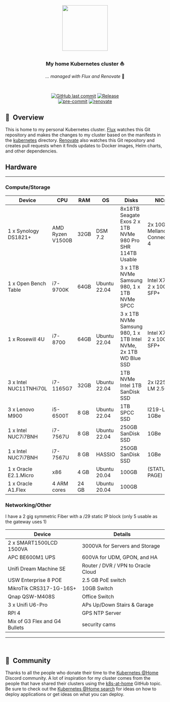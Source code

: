 <div align="center">

<img src="https://camo.githubusercontent.com/0b88a728a74d44cb11f842cbed1cacb61f4d67f09b3dcf5926ac4767a1bb1c27/68747470733a2f2f692e696d6775722e636f6d2f7031527a586a512e706e67" align="center" width="144px" height="144px"/>

### My home Kubernetes cluster :sailboat:

_... managed with Flux and Renovate_ :robot:

</div>

<br/>

<div align="center">

[![GitHub last commit](https://img.shields.io/github/last-commit/lludlow/k3s-home?color=purple&style=for-the-badge)](https://github.com/lludlow/k3s-home/commits/main 'Commit History')
[![Release](https://img.shields.io/github/v/release/lludlow/k3s-home?style=for-the-badge)](https://github.com/lludlow/k3s-home/releases 'Repo releases')\
[![pre-commit](https://img.shields.io/badge/pre--commit-enabled-brightgreen?logo=pre-commit&logoColor=white&style=for-the-badge)](https://github.com/pre-commit/pre-commit)
[![renovate](https://img.shields.io/badge/renovate-enabled-brightgreen?style=for-the-badge&logo=renovatebot&logoColor=white)](https://github.com/renovatebot/renovate)
</div>


## :book:&nbsp; Overview

This is home to my personal Kubernetes cluster. [Flux](https://github.com/fluxcd/flux2) watches this Git repository and makes the changes to my cluster based on the manifests in the [kubernetes](./kubernetes/) directory. [Renovate](https://github.com/renovatebot/renovate) also watches this Git repository and creates pull requests when it finds updates to Docker images, Helm charts, and other dependencies.

## Hardware
---
### Compute/Storage

| Device                                        | CPU          | RAM   | OS           | Disks                                                            | NICs                          |
|-----------------------------------------------|--------------|-------|--------------|------------------------------------------------------------------|-------------------------------|
| 1 x Synology DS1821+  | AMD Ryzen V1500B  | 32GB   | DSM 7.2          | 8x18TB Seagate Exos 2 x 1TB NVMe 980 Pro  SHR 114TB Usable           | 2x 10GB Mellanox ConnectX-4             |
| 1 x Open Bench Table            | i7-9700K | 64GB | Ubuntu 22.04 | 3 x 1TB NVMe Samsung 980, 1 x 1TB NVMe SPCC | Intel X710 2 x 10GB SFP+      |
| 1 x Rosewill 4U         | i7-8700 | 64GB | Ubuntu 22.04 | 3 x 1TB NVMe Samsung 980, 1 x 1TB Intel NVMe, 2x 1TB WD Blue SSD | Intel X710 2 x 10GB SFP+
| 3 x Intel NUC11TNHi70L                           | i7-1165G7    | 32GB  | Ubuntu 22.04  | 1TB NVMe Intel 1TB SanDisk SSD   | 2x I225-LM 2.5GBe |
| 3 x Lenovo M900                   | i5-6500T     | 8 GB | Ubuntu 22.04  | 1TB SPCC SSD                         |  I219-LM 1GBe  |
| 1 x Intel NUC7i7BNH                    | i7-7567U     | 8 GB | Ubuntu 22.04  | 250GB SanDisk SSD                         |  1GBe  |
| 1 x Intel NUC7i7BNH                    | i7-7567U     | 8 GB | HASSIO  | 250GB SanDisk SSD                         |  1GBe  |
| 1 x Oracle E2.1.Micro                    | x86     | 4 GB | Ubuntu 20.04   | 100GB                         | (STATUS PAGE)    |
| 1 x Oracle A1.Flex                   | 4 ARM cores     | 24 GB | Ubuntu 20.04   | 100GB                         |    |



### Networking/Other

I have a 2 gig symmetric Fiber with a /29 static IP block (only 5 usable as the gateway uses 1)

| Device                                      | Details                        |
|---------------------------------------------|--------------------------------|
| 2 x SMART1500LCD 1500VA                     | 3000VA for Servers and Storage |
| APC BE600M1 UPS                             | 600VA for UDM, GPON, and HA    |
| Unifi Dream Machine SE                      | Router / DVR / VPN to Oracle Cloud |
| USW Enterprise 8 POE                        | 2.5 GB PoE switch              |
| MikroTik CRS317-1G-16S+                     | 10GB Switch                    |
| Qnap QSW-M408S                              | Office Switch                  |
| 3 x Unifi U6-Pro                            | APs Up/Down Stairs & Garage    |
| RPI 4                                       | GPS NTP Server                 |
| Mix of G3 Flex and G4 Bullets               | security cams                  |
---

<br/>



## :handshake:&nbsp; Community

Thanks to all the people who donate their time to the [Kubernetes @Home](https://discord.gg/k8s-at-home) Discord community. A lot of inspiration for my cluster comes from the people that have shared their clusters using the [k8s-at-home](https://github.com/topics/k8s-at-home) GitHub topic. Be sure to check out the [Kubernetes @Home search](https://nanne.dev/k8s-at-home-search/) for ideas on how to deploy applications or get ideas on what you can deploy.
